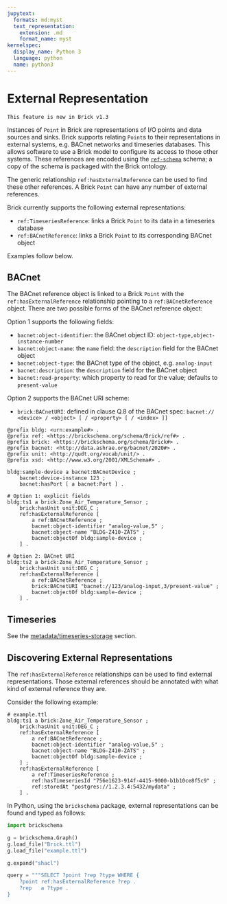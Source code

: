 ```yaml
---
jupytext:
  formats: md:myst
  text_representation:
    extension: .md
    format_name: myst
kernelspec:
  display_name: Python 3
  language: python
  name: python3
---
```


External Representation
=======================

```{note}
This feature is new in Brick v1.3
```

Instances of `Point` in Brick are representations of I/O points and data sources and sinks.
Brick supports relating `Point`s to their representations in external systems, e.g. BACnet networks and timeseries databases.
This allows software to use a Brick model to configure its access to those other systems.
These references are encoded using the [`ref-schema`](https://github.com/gtfierro/ref-schema) schema; a copy of the schema is packaged with the Brick ontology.

The generic relationship `ref:hasExternalReference` can be used to find these other references.
A Brick `Point` can have any number of external references.

Brick currently supports the following external representations:
- `ref:TimeseriesReference`: links a Brick `Point` to its data in a timeseries database
- `ref:BACnetReference`: links a Brick `Point` to its corresponding BACnet object

Examples follow below.


## BACnet

The BACnet reference object is linked to a Brick `Point` with the `ref:hasExternalReference` relationship pointing to a `ref:BACnetReference` object.
There are two possible forms of the BACnet reference object:

Option 1 supports the following fields:
- `bacnet:object-identifier`: the BACnet object ID: `object-type,object-instance-number`
- `bacnet:object-name`: the `name` field: the `description` field for the BACnet object
- `bacnet:object-type`: the BACnet type of the object, e.g. `analog-input`
- `bacnet:description`: the `description` field for the BACnet object
- `bacnet:read-property`: which property to read for the value; defaults to `present-value`

Option 2 supports the BACnet URI scheme:
- `brick:BACnetURI`: defined in clause Q.8 of the BACnet spec: `bacnet:// <device> / <object> [ / <property> [ / <index> ]]`


```turtle
@prefix bldg: <urn:example#> .
@prefix ref: <https://brickschema.org/schema/Brick/ref#> .
@prefix brick: <https://brickschema.org/schema/Brick#> .
@prefix bacnet: <http://data.ashrae.org/bacnet/2020#> .
@prefix unit: <http://qudt.org/vocab/unit/> .
@prefix xsd: <http://www.w3.org/2001/XMLSchema#> .

bldg:sample-device a bacnet:BACnetDevice ;
    bacnet:device-instance 123 ;
    bacnet:hasPort [ a bacnet:Port ] .

# Option 1: explicit fields
bldg:ts1 a brick:Zone_Air_Temperature_Sensor ;
    brick:hasUnit unit:DEG_C ;
    ref:hasExternalReference [
        a ref:BACnetReference ;
        bacnet:object-identifier "analog-value,5" ;
        bacnet:object-name "BLDG-Z410-ZATS" ;
        bacnet:objectOf bldg:sample-device ;
    ] .

# Option 2: BACnet URI
bldg:ts2 a brick:Zone_Air_Temperature_Sensor ;
    brick:hasUnit unit:DEG_C ;
    ref:hasExternalReference [
        a ref:BACnetReference ;
		brick:BACnetURI "bacnet://123/analog-input,3/present-value" ;
        bacnet:objectOf bldg:sample-device ;
    ] .
```

## Timeseries

See the [metadata/timeseries-storage](/metadata/timeseries-storage) section.

## Discovering External Representations

The `ref:hasExternalReference` relationships can be used to find external representations.
Those external references should be annotated with what kind of external reference they are.

Consider the following example:

```turtle
# example.ttl
bldg:ts1 a brick:Zone_Air_Temperature_Sensor ;
    brick:hasUnit unit:DEG_C ;
    ref:hasExternalReference [
        a ref:BACnetReference ;
        bacnet:object-identifier "analog-value,5" ;
        bacnet:object-name "BLDG-Z410-ZATS" ;
        bacnet:objectOf bldg:sample-device ;
    ] ;
    ref:hasExternalReference [
        a ref:TimeseriesReference ;
        ref:hasTimeseriesId "756e1623-914f-4415-9000-b1b10ce8f5c9" ;
        ref:storedAt "postgres://1.2.3.4:5432/mydata" ;
    ] .
```

In Python, using the `brickschema` package, external representations can be found and typed as follows:

```python
import brickschema

g = brickschema.Graph()
g.load_file("Brick.ttl")
g.load_file("example.ttl")

g.expand("shacl")

query = """SELECT ?point ?rep ?type WHERE {
    ?point ref:hasExternalReference ?rep .
    ?rep   a ?type .
}
```
